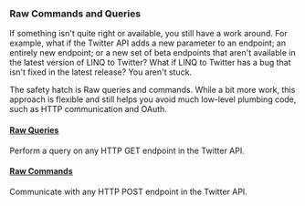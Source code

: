 ### Raw Commands and Queries

If something isn't quite right or available, you still have a work around. For example, what if the Twitter API adds a new parameter to an endpoint; an entirely new endpoint; or a new set of beta endpoints that aren't available in the latest version of LINQ to Twitter? What if LINQ to Twitter has a bug that isn't fixed in the latest release? You aren't stuck. 

The safety hatch is Raw queries and commands. While a bit more work, this approach is flexible and still helps you avoid much low-level plumbing code, such as HTTP communication and OAuth.

#### [Raw Queries](Raw-Commands-and-Queries/Raw-Queries.md)

Perform a query on any HTTP GET endpoint in the Twitter API.

#### [Raw Commands](Raw-Commands-and-Queries/Raw-Commands.md)

Communicate with any HTTP POST endpoint in the Twitter API.